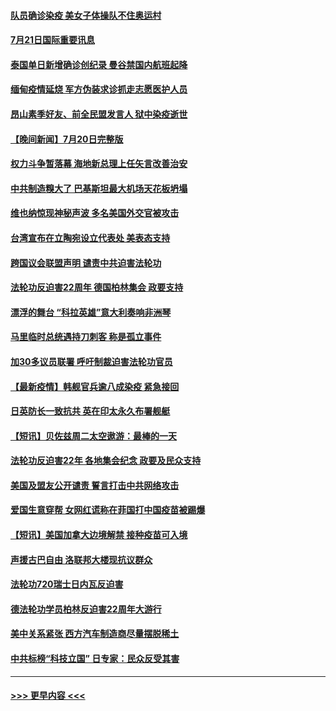 #### [队员确诊染疫 美女子体操队不住奥运村](../pages/prog202/a103170739.md?t=07212001) 
#### [7月21日国际重要讯息](../pages/prog202/a103170661.md?t=07212001) 
#### [泰国单日新增确诊创纪录 曼谷禁国内航班起降](../pages/prog202/a103170619.md?t=07212001) 
#### [缅甸疫情延烧 军方伪装求诊抓走志愿医护人员](../pages/prog202/a103170511.md?t=07212001) 
#### [昂山素季好友、前全民盟发言人 狱中染疫逝世](../pages/prog202/a103170500.md?t=07212001) 
#### [【晚间新闻】7月20日完整版](../pages/prog202/a103170440.md?t=07212001) 
#### [权力斗争暂落幕 海地新总理上任矢言改善治安](../pages/prog202/a103170452.md?t=07212001) 
#### [中共制造糗大了 巴基斯坦最大机场天花板坍塌](../pages/prog202/a103169719.md?t=07212001) 
#### [维也纳惊现神秘声波 多名美国外交官被攻击](../pages/prog202/a103169362.md?t=07212001) 
#### [台湾宣布在立陶宛设立代表处  美表态支持](../pages/prog202/a103170265.md?t=07212001) 
#### [跨国议会联盟声明 谴责中共迫害法轮功](../pages/prog202/a103170199.md?t=07212001) 
#### [法轮功反迫害22周年  德国柏林集会  政要支持](../pages/prog202/a103170171.md?t=07212001) 
#### [漂浮的舞台 “科拉英雄”意大利奏响非洲琴](../pages/prog202/a103170173.md?t=07212001) 
#### [马里临时总统遇持刀刺客 称是孤立事件](../pages/prog202/a103170160.md?t=07212001) 
#### [加30多议员联署 呼吁制裁迫害法轮功官员](../pages/prog202/a103170145.md?t=07212001) 
#### [【最新疫情】韩舰官兵逾八成染疫 紧急接回](../pages/prog202/a103169963.md?t=07212001) 
#### [日英防长一致抗共 英在印太永久布署舰艇](../pages/prog202/a103169976.md?t=07212001) 
#### [【短讯】贝佐兹周二太空遨游：最棒的一天](../pages/prog202/a103169961.md?t=07212001) 
#### [法轮功反迫害22年 各地集会纪念 政要及民众支持](../pages/prog202/a103169974.md?t=07212001) 
#### [美国及盟友公开谴责 誓言打击中共网络攻击](../pages/prog202/a103169980.md?t=07212001) 
#### [爱国生意穿帮 女网红谎称在菲国打中国疫苗被踢爆](../pages/prog202/a103169927.md?t=07212001) 
#### [【短讯】美国加拿大边境解禁 接种疫苗可入境](../pages/prog202/a103169922.md?t=07212001) 
#### [声援古巴自由 洛联邦大楼现抗议群众](../pages/prog202/a103169901.md?t=07212001) 
#### [法轮功720瑞士日内瓦反迫害](../pages/prog202/a103169888.md?t=07212001) 
#### [德法轮功学员柏林反迫害22周年大游行](../pages/prog202/a103169882.md?t=07212001) 
#### [美中关系紧张 西方汽车制造商尽量摆脱稀土](../pages/prog202/a103169739.md?t=07212001) 
#### [中共标榜“科技立国” 日专家：民众反受其害](../pages/prog202/a103169674.md?t=07212001) 

----
#### [ >>> 更早内容 <<< ](../indexes/prog202-earlier.md)
